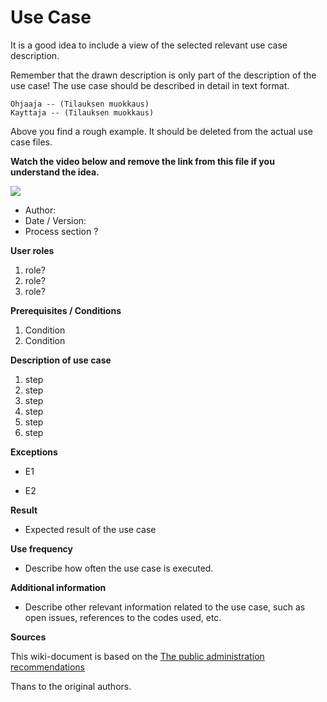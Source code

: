 # Use Case


It is a good idea to include a view of the selected relevant use case description.

Remember that the drawn description is only part of the description of the use case! The use case should be described in detail in text format.

```plantuml
Ohjaaja -- (Tilauksen muokkaus)
Kayttaja -- (Tilauksen muokkaus)
```

Above you find a rough example. It should be deleted from the actual use case files.

__Watch the video below and remove the link from this file if you understand the idea.__

[![](http://img.youtube.com/vi/BjQAWfBMpcw/0.jpg)](http://www.youtube.com/watch?v=BjQAWfBMpcw "")



* Author:
* Date / Version:
* Process section ?
	
**User roles**	

1. role?
2. role?
3. role?

**Prerequisites / Conditions**	

1. Condition
2. Condition

**Description of use case**

1. step
2. step
3. step
4. step
5. step
6. step

**Exceptions**
 
* E1	

* E2	
	
**Result**	

* Expected result of the use case

**Use frequency** 

* Describe how often the use case is executed.

**Additional information**	

* Describe other relevant information related to the use case, such as open issues, references to the codes used, etc.



**Sources**

This wiki-document is based on the [The public administration recommendations](http://www.jhs-suositukset.fi/web/guest/jhs/recommendations/173)

Thans to the original authors.

